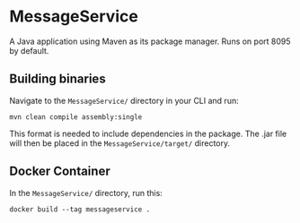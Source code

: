 # MessageService

A Java application using Maven as its package manager.
Runs on port 8095 by default.

## Building binaries

Navigate to the ``MessageService/`` directory in your CLI and run:
```
mvn clean compile assembly:single
```
This format is needed to include dependencies in the package.
The .jar file will then be placed in the ``MessageService/target/`` directory.

## Docker Container

In the ``MessageService/`` directory, run this:

```
docker build --tag messageservice .
```
